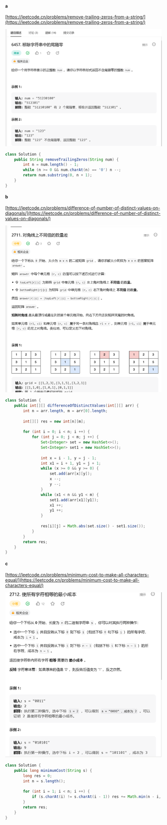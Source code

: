 #### a

[https://leetcode.cn/problems/remove-trailing-zeros-from-a-string/](https://leetcode.cn/problems/remove-trailing-zeros-from-a-string/)

<img src="../images/微信截图_20230528194834.png">

```java
class Solution {
    public String removeTrailingZeros(String num) {
        int n = num.length() - 1;
        while (n >= 0 && num.charAt(n) == '0') n --;
        return num.substring(0, n + 1);
    }
}
```
#### b

[https://leetcode.cn/problems/difference-of-number-of-distinct-values-on-diagonals/](https://leetcode.cn/problems/difference-of-number-of-distinct-values-on-diagonals/)

<img src="../images/微信截图_20230528195007.png">

```java
class Solution {
    public int[][] differenceOfDistinctValues(int[][] arr) {
        int n = arr.length, m = arr[0].length;
        
        int[][] res = new int[n][m];
        
        for (int i = 0; i < n; i ++) {
            for (int j = 0; j < m; j ++) {
                Set<Integer> set = new HashSet<>();
                Set<Integer> set1 = new HashSet<>();
                
                int x = i - 1, y = j - 1;
                int x1 = i + 1, y1 = j + 1;
                while (x >= 0 && y >= 0) {
                    set.add(arr[x][y]);
                    x --;
                    y --;
                }
                while (x1 < n && y1 < m) {
                    set1.add(arr[x1][y1]);
                    x1 ++;
                    y1 ++;
                }
                
                res[i][j] = Math.abs(set.size() - set1.size());
            }
        }
        return res;
    }
}
```

#### c

[https://leetcode.cn/problems/minimum-cost-to-make-all-characters-equal/](https://leetcode.cn/problems/minimum-cost-to-make-all-characters-equal/)

<img src="../images/微信截图_20230529211928.png">

```java
class Solution {
    public long minimumCost(String s) {
        long res = 0;
        int n = s.length();

        for (int i = 1; i < n; i ++) {
            if (s.charAt(i) != s.charAt(i - 1)) res += Math.min(n - i, i);
        }
        return res;
    }
}
```

